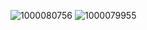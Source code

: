 
![1000080756](https://github.com/user-attachments/assets/f4ad14c4-6b0a-4124-a774-f889296b31ec)
![1000079955](https://github.com/user-attachments/assets/c2dcb9ac-9f12-4b69-bcf6-d385d417dfd9)
